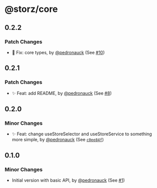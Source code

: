 # @storz/core

## 0.2.2

### Patch Changes

- 🐞 Fix: core types, by [@pedronauck](https://github.com/pedronauck) (See [#10](https://github.com/pedronauck/storz/pull/10))

## 0.2.1

### Patch Changes

- ✨ Feat: add README, by [@pedronauck](https://github.com/pedronauck) (See [#8](https://github.com/pedronauck/storz/pull/8))

## 0.2.0

### Minor Changes

- ✨ Feat: change useStoreSelector and useStoreService to something more simple, by [@pedronauck](https://github.com/pedronauck) (See [`c0ee84f`](https://github.com/pedronauck/storz/commit/c0ee84ff9474e7b988e429855a390baeff3d0d2d))

## 0.1.0

### Minor Changes

- Initial version with basic API, by [@pedronauck](https://github.com/pedronauck) (See [#1](https://github.com/pedronauck/storz/pull/1))
